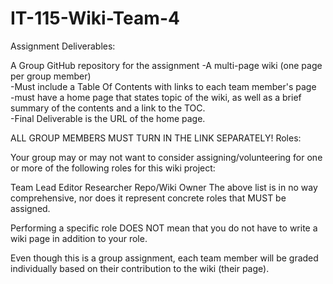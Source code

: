 # IT-115-Wiki-Team-4

Assignment Deliverables:

A Group GitHub repository for the assignment
-A multi-page wiki (one page per group member)<br />
-Must include a Table Of Contents with links to each team member's page<br />
-must have a home page that states topic of the wiki, as well as a brief summary of the contents and a link to the TOC.<br />
-Final Deliverable is the URL of the home page.<br />

ALL GROUP MEMBERS MUST TURN IN THE LINK SEPARATELY!
Roles:

Your group may or may not want to consider assigning/volunteering for one or more of the following roles for this wiki project:

Team Lead
Editor
Researcher
Repo/Wiki Owner
The above list is in no way comprehensive, nor does it represent concrete roles that MUST be assigned.

Performing a specific role DOES NOT mean that you do not have to write a wiki page in addition to your role.

Even though this is a group assignment, each team member will be graded individually based on their contribution to the wiki (their page).
